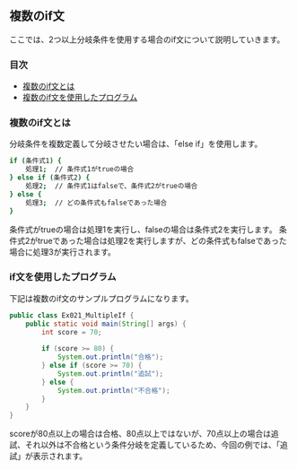 ## 複数のif文
ここでは、2つ以上分岐条件を使用する場合のif文について説明していきます。

### 目次
* [複数のif文とは](#sec1)
* [複数のif文を使用したプログラム](#sec2)

### <a name="sec1"></a>複数のif文とは
分岐条件を複数定義して分岐させたい場合は、「else if」を使用します。

```sh
if (条件式1) {
	処理1;  // 条件式1がtrueの場合
} else if (条件式2) {
	処理2;  // 条件式1はfalseで、条件式2がtrueの場合
} else {
	処理3;  // どの条件式もfalseであった場合
}
```

条件式がtrueの場合は処理1を実行し、falseの場合は条件式2を実行します。
条件式2がtrueであった場合は処理2を実行しますが、どの条件式もfalseであった場合に処理3が実行されます。  

### <a name="sec2"></a>if文を使用したプログラム
下記は複数のif文のサンプルプログラムになります。

```java
public class Ex021_MultipleIf {
	public static void main(String[] args) {
		int score = 70;
		
		if (score >= 80) {
			System.out.println("合格");
		} else if (score >= 70) {
			System.out.println("追試");
		} else {
			System.out.println("不合格");
		}
	}
}
```

scoreが80点以上の場合は合格、80点以上ではないが、70点以上の場合は追試、それ以外は不合格という条件分岐を定義しているため、今回の例では、「追試」が表示されます。